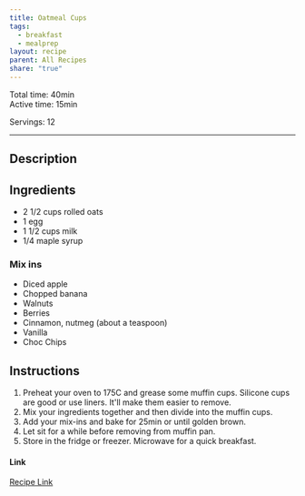 ```yaml
---
title: Oatmeal Cups
tags:
  - breakfast
  - mealprep
layout: recipe
parent: All Recipes
share: "true"
---
```

Total time: 40min  
Active time: 15min  
  
Servings: 12  
  
---  
## Description  
## Ingredients  
   
- 2 1/2 cups rolled oats  
- 1 egg  
- 1 1/2 cups milk  
- 1/4 maple syrup  
  
### Mix ins  
- Diced apple  
- Chopped banana   
- Walnuts  
- Berries  
- Cinnamon, nutmeg (about a teaspoon)  
- Vanilla   
- Choc Chips  
  
  
## Instructions   
1. Preheat your oven to 175C and grease some muffin cups. Silicone cups are good or use liners. It'll make them easier to remove.   
2. Mix your ingredients together and then divide into the muffin cups.   
3. Add your mix-ins and bake for 25min or until golden brown.   
4. Let sit for a while before removing from muffin pan.   
5. Store in the fridge or freezer. Microwave for a quick breakfast.   
  
#### Link  
[Recipe Link](https://www.thereciperebel.com/easy-4-ingredient-baked-oatmeal-cups/)